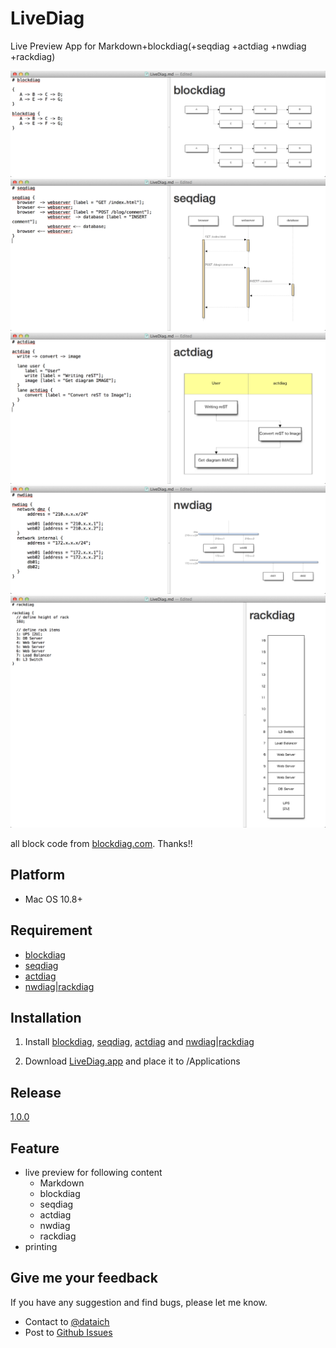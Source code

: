 LiveDiag
========

Live Preview App for Markdown+blockdiag(+seqdiag +actdiag +nwdiag +rackdiag)

![image](Sample/blockdiag.png)
![image](Sample/seqdiag.png)
![image](Sample/actdiag.png)
![image](Sample/nwdiag.png)
![image](Sample/rackdiag.png)


all block code from [blockdiag.com](http://blockdiag.com/). Thanks!!

## Platform

- Mac OS 10.8+

## Requirement

- [blockdiag](http://blockdiag.com/ja/blockdiag/introduction.html#id2)
- [seqdiag](http://blockdiag.com/ja/seqdiag/introduction.html#setup)
- [actdiag](http://blockdiag.com/ja/actdiag/introduction.html#setup)
- [nwdiag|rackdiag](http://blockdiag.com/ja/nwdiag/introduction.html#setup)

## Installation
1. Install [blockdiag](http://blockdiag.com/ja/blockdiag/introduction.html#macosx-macports), [seqdiag](http://blockdiag.com/ja/seqdiag/introduction.html#setup), [actdiag](http://blockdiag.com/ja/actdiag/introduction.html#setup) and [nwdiag|rackdiag](http://blockdiag.com/ja/nwdiag/introduction.html#setup)

2. Download [LiveDiag.app](https://github.com/dataich/LiveDiag/releases/download/1.0.0/LiveDiag.app.zip) and place it to /Applications

## Release

[1.0.0](https://github.com/dataich/LiveDiag/releases/tag/1.0.0)

## Feature

- live preview for following content
	- Markdown
	- blockdiag
	- seqdiag
	- actdiag
	- nwdiag
	- rackdiag
- printing

## Give me your feedback

If you have any suggestion and find bugs, please let me know.

- Contact to [@dataich](https://twitter.com/dataich)
- Post to [Github Issues](https://github.com/dataich/LiveDiag/issues)